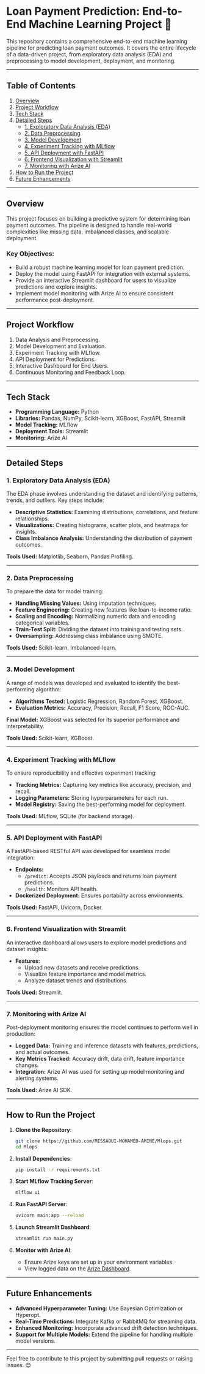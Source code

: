 # Loan Payment Prediction: End-to-End Machine Learning Project 🚀

This repository contains a comprehensive end-to-end machine learning pipeline for predicting loan payment outcomes. It covers the entire lifecycle of a data-driven project, from exploratory data analysis (EDA) and preprocessing to model development, deployment, and monitoring.

---

## Table of Contents
1. [Overview](#overview)  
2. [Project Workflow](#project-workflow)  
3. [Tech Stack](#tech-stack)  
4. [Detailed Steps](#detailed-steps)  
    - [1. Exploratory Data Analysis (EDA)](#1-exploratory-data-analysis-eda)  
    - [2. Data Preprocessing](#2-data-preprocessing)  
    - [3. Model Development](#3-model-development)  
    - [4. Experiment Tracking with MLflow](#4-experiment-tracking-with-mlflow)  
    - [5. API Deployment with FastAPI](#5-api-deployment-with-fastapi)  
    - [6. Frontend Visualization with Streamlit](#6-frontend-visualization-with-streamlit)  
    - [7. Monitoring with Arize AI](#7-monitoring-with-arize-ai)  
5. [How to Run the Project](#how-to-run-the-project)  
6. [Future Enhancements](#future-enhancements)

---

## Overview
This project focuses on building a predictive system for determining loan payment outcomes. The pipeline is designed to handle real-world complexities like missing data, imbalanced classes, and scalable deployment. 

### Key Objectives:
- Build a robust machine learning model for loan payment prediction.
- Deploy the model using FastAPI for integration with external systems.
- Provide an interactive Streamlit dashboard for users to visualize predictions and explore insights.
- Implement model monitoring with Arize AI to ensure consistent performance post-deployment.

---

## Project Workflow
1. Data Analysis and Preprocessing.
2. Model Development and Evaluation.
3. Experiment Tracking with MLflow.
4. API Deployment for Predictions.
5. Interactive Dashboard for End Users.
6. Continuous Monitoring and Feedback Loop.

---

## Tech Stack
- **Programming Language:** Python  
- **Libraries:** Pandas, NumPy, Scikit-learn, XGBoost, FastAPI, Streamlit  
- **Model Tracking:** MLflow  
- **Deployment Tools:** Streamlit 
- **Monitoring:** Arize AI  

---

## Detailed Steps

### 1. Exploratory Data Analysis (EDA)
The EDA phase involves understanding the dataset and identifying patterns, trends, and outliers. Key steps include:
- **Descriptive Statistics:** Examining distributions, correlations, and feature relationships.
- **Visualizations:** Creating histograms, scatter plots, and heatmaps for insights.
- **Class Imbalance Analysis:** Understanding the distribution of payment outcomes.

**Tools Used:** Matplotlib, Seaborn, Pandas Profiling.

---

### 2. Data Preprocessing
To prepare the data for model training:
- **Handling Missing Values:** Using imputation techniques.
- **Feature Engineering:** Creating new features like loan-to-income ratio.
- **Scaling and Encoding:** Normalizing numeric data and encoding categorical variables.
- **Train-Test Split:** Dividing the dataset into training and testing sets.
- **Oversampling:** Addressing class imbalance using SMOTE.

**Tools Used:** Scikit-learn, Imbalanced-learn.

---

### 3. Model Development
A range of models was developed and evaluated to identify the best-performing algorithm:
- **Algorithms Tested:** Logistic Regression, Random Forest, XGBoost.
- **Evaluation Metrics:** Accuracy, Precision, Recall, F1 Score, ROC-AUC.

**Final Model:** XGBoost was selected for its superior performance and interpretability.

**Tools Used:** Scikit-learn, XGBoost.

---

### 4. Experiment Tracking with MLflow
To ensure reproducibility and effective experiment tracking:
- **Tracking Metrics:** Capturing key metrics like accuracy, precision, and recall.
- **Logging Parameters:** Storing hyperparameters for each run.
- **Model Registry:** Saving the best-performing model for deployment.

**Tools Used:** MLflow, SQLite (for backend storage).

---

### 5. API Deployment with FastAPI
A FastAPI-based RESTful API was developed for seamless model integration:
- **Endpoints:**  
  - `/predict`: Accepts JSON payloads and returns loan payment predictions.  
  - `/health`: Monitors API health.  
- **Dockerized Deployment:** Ensures portability across environments.

**Tools Used:** FastAPI, Uvicorn, Docker.

---

### 6. Frontend Visualization with Streamlit
An interactive dashboard allows users to explore model predictions and dataset insights:
- **Features:**
  - Upload new datasets and receive predictions.
  - Visualize feature importance and model metrics.
  - Analyze dataset trends and distributions.

**Tools Used:** Streamlit.

---

### 7. Monitoring with Arize AI
Post-deployment monitoring ensures the model continues to perform well in production:
- **Logged Data:** Training and inference datasets with features, predictions, and actual outcomes.
- **Key Metrics Tracked:** Accuracy drift, data drift, feature importance changes.
- **Integration:** Arize AI was used for setting up model monitoring and alerting systems.

**Tools Used:** Arize AI SDK.

---

## How to Run the Project

1. **Clone the Repository**:
   ```bash
   git clone https://github.com/MISSAOUI-MOHAMED-AMINE/Mlops.git
   cd Mlops
   ```

2. **Install Dependencies**:
   ```bash
   pip install -r requirements.txt
   ```

3. **Start MLflow Tracking Server**:
   ```bash
   mlflow ui
   ```

4. **Run FastAPI Server**:
   ```bash
   uvicorn main:app --reload
   ```

5. **Launch Streamlit Dashboard**:
   ```bash
   streamlit run main.py
   ```

6. **Monitor with Arize AI**:
   - Ensure Arize keys are set up in your environment variables.
   - View logged data on the [Arize Dashboard](https://app.arize.com/).

---

## Future Enhancements
- **Advanced Hyperparameter Tuning:** Use Bayesian Optimization or Hyperopt.
- **Real-Time Predictions:** Integrate Kafka or RabbitMQ for streaming data.
- **Enhanced Monitoring:** Incorporate advanced drift detection techniques.
- **Support for Multiple Models:** Extend the pipeline for handling multiple model versions.

---

Feel free to contribute to this project by submitting pull requests or raising issues. 😊

